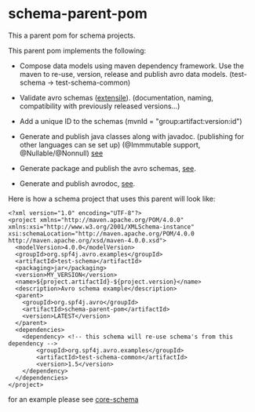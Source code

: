 # schema-parent-pom

This a parent pom for schema projects.

 This parent pom implements the following:

  * Compose data models using maven dependency framework. Use the maven to re-use, version, release and publish avro data models. (test-schema -> test-schema-common)

  * Validate avro schemas ([extensile](http://www.spf4j.org/spf4j-avro-components/maven-avro-schema-plugin/avro-validate-mojo.html)). (documentation, naming,  compatibility with previously released versions...)

  * Add a unique ID to the schemas (mvnId = "group:artifact:version:id")

  * Generate and publish java classes along with javadoc. (publishing for other languages can se set up) (@Immmutable support, @Nullable/@Nonnull) [see](https://bintray.com/zolyfarkas/core/download_file?file_path=org%2Fspf4j%2Favro%2Fexamples%2Ftest-schema%2F1.1%2Ftest-schema-1.1.jar)

  * Generate package and publish the avro schemas, [see](https://bintray.com/zolyfarkas/core/download_file?file_path=org%2Fspf4j%2Favro%2Fexamples%2Ftest-schema%2F1.1%2Ftest-schema-1.1-avsc.jar).
  
  * Generate and publish avrodoc, [see](https://bintray.com/zolyfarkas/core/download_file?file_path=org%2Fspf4j%2Favro%2Fexamples%2Ftest-schema%2F1.1%2Ftest-schema-1.1-avrodoc.jar).


Here is how a schema project that uses this parent will look like:

    <?xml version="1.0" encoding="UTF-8"?>
    <project xmlns="http://maven.apache.org/POM/4.0.0" xmlns:xsi="http://www.w3.org/2001/XMLSchema-instance"       xsi:schemaLocation="http://maven.apache.org/POM/4.0.0 http://maven.apache.org/xsd/maven-4.0.0.xsd">
      <modelVersion>4.0.0</modelVersion>
      <groupId>org.spf4j.avro.examples</groupId>
      <artifactId>test-schema</artifactId>
      <packaging>jar</packaging>
      <version>MY_VERSION</version>
      <name>${project.artifactId}-${project.version}</name>
      <description>Avro schema example</description>
      <parent>
        <groupId>org.spf4j.avro</groupId>
        <artifactId>schema-parent-pom</artifactId>
        <version>LATEST</version>
      </parent>
      <dependencies>
        <dependency> <!-- this schema will re-use schema's from this dependency -->
            <groupId>org.spf4j.avro.examples</groupId>
            <artifactId>test-schema-common</artifactId>
            <version>1.5</version>
        </dependency>
      </dependencies>
    </project>

for an example please see [core-schema](https://github.com/zolyfarkas/core-schema)
